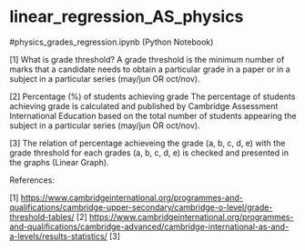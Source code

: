 # linear_regression_AS_physics
#physics_grades_regression.ipynb (Python Notebook)

[1] What is grade threshold? 
    A grade threshold is the minimum number of marks that a candidate needs to obtain a particular grade in a paper or in a subject in a particular series (may/jun OR oct/nov).
    
[2] Percentage (%) of students achieving grade
    The percentage of students achieving grade is calculated and published by Cambridge Assessment International Education based on the total number of students appearing the subject in a particular series (may/jun OR oct/nov).

[3] The relation of percentage achieveing the grade (a, b, c, d, e) with the grade threshold for each grades (a, b, c, d, e) is checked and presented in the graphs (Linear Graph).
    
References:

[1] https://www.cambridgeinternational.org/programmes-and-qualifications/cambridge-upper-secondary/cambridge-o-level/grade-threshold-tables/
[2] https://www.cambridgeinternational.org/programmes-and-qualifications/cambridge-advanced/cambridge-international-as-and-a-levels/results-statistics/
[3]
